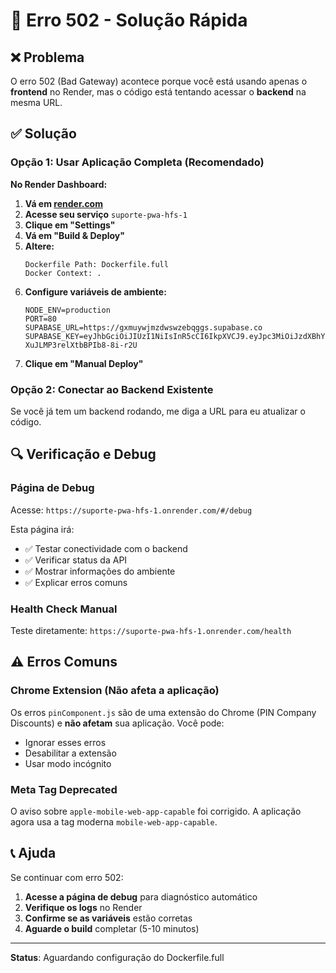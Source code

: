# 🚨 Erro 502 - Solução Rápida

## ❌ Problema
O erro 502 (Bad Gateway) acontece porque você está usando apenas o **frontend** no Render, mas o código está tentando acessar o **backend** na mesma URL.

## ✅ Solução

### Opção 1: Usar Aplicação Completa (Recomendado)

**No Render Dashboard:**

1. **Vá em [render.com](https://render.com)**
2. **Acesse seu serviço** `suporte-pwa-hfs-1`
3. **Clique em "Settings"**
4. **Vá em "Build & Deploy"**
5. **Altere:**
   ```
   Dockerfile Path: Dockerfile.full
   Docker Context: .
   ```
6. **Configure variáveis de ambiente:**
   ```
   NODE_ENV=production
   PORT=80
   SUPABASE_URL=https://gxmuywjmzdwswzebqggs.supabase.co
   SUPABASE_KEY=eyJhbGciOiJIUzI1NiIsInR5cCI6IkpXVCJ9.eyJpc3MiOiJzdXBhYmFzZSIsInJlZiI6Imd4bXV5d2ptemR3c3d6ZWJxZ2dzIiwicm9sZSI6ImFub24iLCJpYXQiOjE3NDg3MjMxNjcsImV4cCI6MjA2NDI5OTE2N30.XQ1nW3xINThB6MWcx-XuJLMP3relXtbBPIb8-8i-r2U
   ```
7. **Clique em "Manual Deploy"**

### Opção 2: Conectar ao Backend Existente

Se você já tem um backend rodando, me diga a URL para eu atualizar o código.

## 🔍 Verificação e Debug

### Página de Debug
Acesse: `https://suporte-pwa-hfs-1.onrender.com/#/debug`

Esta página irá:
- ✅ Testar conectividade com o backend
- ✅ Verificar status da API
- ✅ Mostrar informações do ambiente
- ✅ Explicar erros comuns

### Health Check Manual
Teste diretamente: `https://suporte-pwa-hfs-1.onrender.com/health`

## ⚠️ Erros Comuns

### Chrome Extension (Não afeta a aplicação)
Os erros `pinComponent.js` são de uma extensão do Chrome (PIN Company Discounts) e **não afetam** sua aplicação. Você pode:
- Ignorar esses erros
- Desabilitar a extensão
- Usar modo incógnito

### Meta Tag Deprecated
O aviso sobre `apple-mobile-web-app-capable` foi corrigido. A aplicação agora usa a tag moderna `mobile-web-app-capable`.

## 📞 Ajuda

Se continuar com erro 502:
1. **Acesse a página de debug** para diagnóstico automático
2. **Verifique os logs** no Render
3. **Confirme se as variáveis** estão corretas
4. **Aguarde o build** completar (5-10 minutos)

---

**Status**: Aguardando configuração do Dockerfile.full 